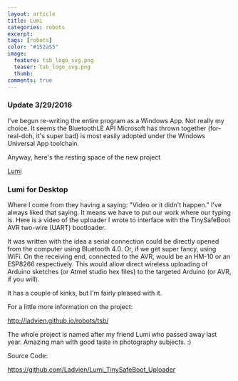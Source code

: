```yaml
---
layout: article
title: Lumi
categories: robots
excerpt:
tags: [robots]
color: "#152a55"
image:
  feature: tsb_logo_svg.png
  teaser: tsb_logo_svg.png
  thumb:
comments: true
---
```

### Update 3/29/2016

I've begun re-writing the entire program as a Windows App.  Not really my choice.  It seems the BluetoothLE API Microsoft has thrown together (for-real-doh, it's super bad) is most easily adopted under the Windows Universal App toolchain.

Anyway, here's the resting space of the new project

[Lumi](https://github.com/Ladvien/Lumi_Windows_App)

### Lumi for Desktop
Where I come from they having a saying: "Video or it didn't happen."  I've always liked that saying.  It means we have to put our work where our typing is.   Here is a video of the uploader I wrote to interface with the TinySafeBoot AVR two-wire (UART) bootloader.  


It was written with the idea a serial connection could be directly opened from the computer using Bluetooth 4.0.  Or, if we get super fancy, using WiFi.  On the receiving end, connected to the AVR, would be an HM-10 or an ESP8266 respectively.  This would allow direct wireless uploading of Arduino sketches (or Atmel studio hex files) to the targeted Arduino (or AVR, if you will).

It has a couple of kinks, but I'm fairly pleased with it.  

For a little more information on the project:

http://ladvien.github.io/robots/tsb/

The whole project is named after my friend Lumi who passed away last year.  Amazing man with good taste in photography subjects. :)

Source Code:

https://github.com/Ladvien/Lumi_TinySafeBoot_Uploader

